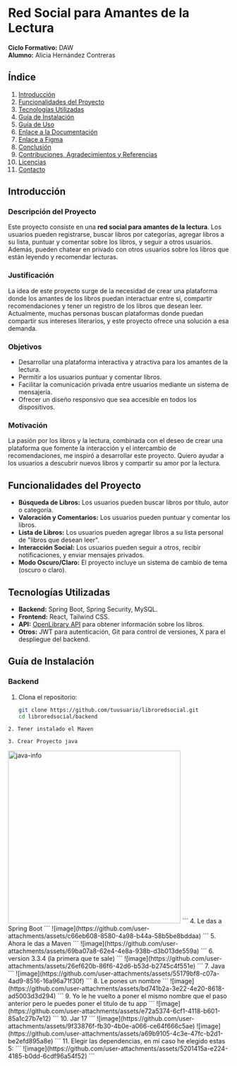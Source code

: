 # Red Social para Amantes de la Lectura

**Ciclo Formativo:** DAW  
**Alumno:** Alicia Hernández Contreras

## Índice
1. [Introducción](#introducción)
2. [Funcionalidades del Proyecto](#funcionalidades-del-proyecto)
3. [Tecnologías Utilizadas](#tecnologías-utilizadas)
4. [Guía de Instalación](#guía-de-instalación)
5. [Guía de Uso](#guía-de-uso)
6. [Enlace a la Documentación](#enlace-a-la-documentación)
7. [Enlace a Figma](#enlace-a-figma)
8. [Conclusión](#conclusión)
9. [Contribuciones, Agradecimientos y Referencias](#contribuciones-agredecimientos-y-referencias)
10. [Licencias](#licencias)
11. [Contacto](#contacto)

## Introducción

### Descripción del Proyecto
Este proyecto consiste en una **red social para amantes de la lectura**. Los usuarios pueden registrarse, buscar libros por categorías, agregar libros a su lista, puntuar y comentar sobre los libros, y seguir a otros usuarios. Además, pueden chatear en privado con otros usuarios sobre los libros que están leyendo y recomendar lecturas.

### Justificación
La idea de este proyecto surge de la necesidad de crear una plataforma donde los amantes de los libros puedan interactuar entre sí, compartir recomendaciones y tener un registro de los libros que desean leer. Actualmente, muchas personas buscan plataformas donde puedan compartir sus intereses literarios, y este proyecto ofrece una solución a esa demanda.

### Objetivos
- Desarrollar una plataforma interactiva y atractiva para los amantes de la lectura.
- Permitir a los usuarios puntuar y comentar libros.
- Facilitar la comunicación privada entre usuarios mediante un sistema de mensajería.
- Ofrecer un diseño responsivo que sea accesible en todos los dispositivos.

### Motivación
La pasión por los libros y la lectura, combinada con el deseo de crear una plataforma que fomente la interacción y el intercambio de recomendaciones, me inspiró a desarrollar este proyecto. Quiero ayudar a los usuarios a descubrir nuevos libros y compartir su amor por la lectura.

## Funcionalidades del Proyecto
- **Búsqueda de Libros:** Los usuarios pueden buscar libros por título, autor o categoría.
- **Valoración y Comentarios:** Los usuarios pueden puntuar y comentar los libros.
- **Lista de Libros:** Los usuarios pueden agregar libros a su lista personal de "libros que desean leer".
- **Interacción Social:** Los usuarios pueden seguir a otros, recibir notificaciones, y enviar mensajes privados.
- **Modo Oscuro/Claro:** El proyecto incluye un sistema de cambio de tema (oscuro o claro).

## Tecnologías Utilizadas
- **Backend:** Spring Boot, Spring Security, MySQL.
- **Frontend:** React, Tailwind CSS.
- **API:** [OpenLibrary API](https://openlibrary.org/developers/api) para obtener información sobre los libros.
- **Otros:** JWT para autenticación, Git para control de versiones, X para el despliegue del backend.

## Guía de Instalación

### Backend
1. Clona el repositorio:
   ```bash
   git clone https://github.com/tuusuario/libroredsocial.git
   cd libroredsocial/backend
  ```
2. Tener instalado el Maven
```
```
3. Crear Proyecto java
```
<img width="391" alt="java-info" src="https://github.com/user-attachments/assets/c201de0c-6967-469b-999f-944389e15555" />
```
4. Le das a Spring Boot
```
![image](https://github.com/user-attachments/assets/c66eb608-8580-4a98-b44a-58b5be8bddaa)
```
5. Ahora le das a Maven
```
![image](https://github.com/user-attachments/assets/69ba07a8-62e4-4e8a-938b-d3b013de559a)
```
6. version 3.3.4 (la primera que te sale)
```
![image](https://github.com/user-attachments/assets/26ef620b-86f6-42d6-b53d-b2745c4f551e)
```
7. Java
```
![image](https://github.com/user-attachments/assets/55179bf8-c07a-4ad9-8516-16a96a71f30f)
```
8. Le pones un nombre
```
![image](https://github.com/user-attachments/assets/bd741b2a-3e22-4e20-8618-ad5003d3d294)
```
9. Yo le he vuelto a poner el mismo nombre que el paso anterior pero le puedes poner el titulo de tu app
```
![image](https://github.com/user-attachments/assets/e72a5374-6cf1-4118-b601-85a1c27b7e12)
```
10. Jar 17
```
![image](https://github.com/user-attachments/assets/9f33876f-fb30-4b0e-a066-ce64f666c5ae)
![image](https://github.com/user-attachments/assets/a69b9105-4c3e-47fc-b2d1-be2efd895a8e)
```
11. Elegir las dependencias, en mi caso he elegido estas 5:
```
![image](https://github.com/user-attachments/assets/5201415a-e224-4185-b0dd-6cdf96a54f52)
```


